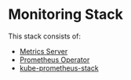 # Monitoring Stack

This stack consists of:

* [Metrics Server](https://github.com/kubernetes-incubator/metrics-server)
* [Prometheus Operator](https://github.com/coreos/prometheus-operator)
* [kube-prometheus-stack](https://artifacthub.io/packages/helm/prometheus-community/kube-prometheus-stack#configuration)
